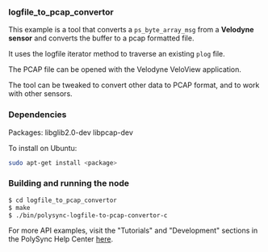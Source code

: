 ### logfile_to_pcap_convertor

This example is a tool that converts a `ps_byte_array_msg` from a **Velodyne sensor** and converts the buffer to a pcap formatted file. 

It uses the logfile iterator method to traverse an existing `plog` file.

The PCAP file can be opened with the Velodyne VeloView application.

The tool can be tweaked to convert other data to PCAP format, and to work with other sensors.

### Dependencies

Packages: libglib2.0-dev libpcap-dev

To install on Ubuntu: 

```bash
sudo apt-get install <package>
```

### Building and running the node

```bash
$ cd logfile_to_pcap_convertor
$ make
$ ./bin/polysync-logfile-to-pcap-convertor-c 
```

For more API examples, visit the "Tutorials" and "Development" sections in the PolySync Help Center [here](https://help.polysync.io/articles/).

